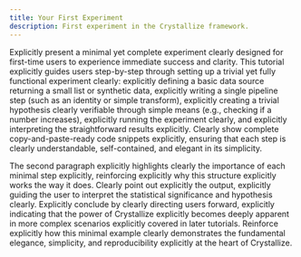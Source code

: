 ```yaml
---
title: Your First Experiment
description: First experiment in the Crystallize framework.
---
```


Explicitly present a minimal yet complete experiment clearly designed for first-time users to experience immediate success and clarity. This tutorial explicitly guides users step-by-step through setting up a trivial yet fully functional experiment clearly: explicitly defining a basic data source returning a small list or synthetic data, explicitly writing a single pipeline step (such as an identity or simple transform), explicitly creating a trivial hypothesis clearly verifiable through simple means (e.g., checking if a number increases), explicitly running the experiment clearly, and explicitly interpreting the straightforward results explicitly. Clearly show complete copy-and-paste-ready code snippets explicitly, ensuring that each step is clearly understandable, self-contained, and elegant in its simplicity.

The second paragraph explicitly highlights clearly the importance of each minimal step explicitly, reinforcing explicitly why this structure explicitly works the way it does. Clearly point out explicitly the output, explicitly guiding the user to interpret the statistical significance and hypothesis clearly. Explicitly conclude by clearly directing users forward, explicitly indicating that the power of Crystallize explicitly becomes deeply apparent in more complex scenarios explicitly covered in later tutorials. Reinforce explicitly how this minimal example clearly demonstrates the fundamental elegance, simplicity, and reproducibility explicitly at the heart of Crystallize.
